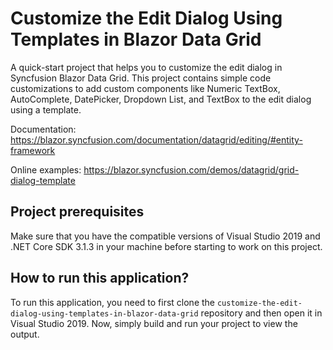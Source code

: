 # Customize the Edit Dialog Using Templates in Blazor Data Grid

A quick-start project that helps you to customize the edit dialog in Syncfusion Blazor Data Grid. This project contains simple code customizations to add custom components like Numeric TextBox, AutoComplete, DatePicker, Dropdown List, and TextBox to the edit dialog using a template.

Documentation: https://blazor.syncfusion.com/documentation/datagrid/editing/#entity-framework

Online examples: https://blazor.syncfusion.com/demos/datagrid/grid-dialog-template

## Project prerequisites

Make sure that you have the compatible versions of Visual Studio 2019 and .NET Core SDK 3.1.3 in your machine before starting to work on this project.

## How to run this application?

To run this application, you need to first clone the `customize-the-edit-dialog-using-templates-in-blazor-data-grid` repository and then open it in Visual Studio 2019. Now, simply build and run your project to view the output.

